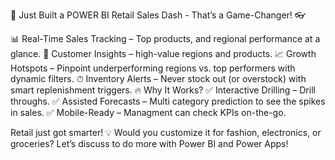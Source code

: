 🚀 Just Built a POWER BI Retail Sales Dash - That’s a Game-Changer! 👓 

📊 Real-Time Sales Tracking – Top products, and regional performance at a glance.
🛒 Customer Insights – high-value regions and products.
📈 Growth Hotspots – Pinpoint underperforming regions vs. top performers with dynamic filters.
⏱ Inventory Alerts – Never stock out (or overstock) with smart replenishment triggers.
🔥 Why It Works?
✅ Interactive Drilling – Drill throughs.
✅ Assisted Forecasts – Multi category prediction to see the spikes in sales.
✅ Mobile-Ready – Managment can check KPIs on-the-go.

Retail just got smarter! 💡 Would you customize it for fashion, electronics, or groceries? Let’s discuss to do more with Power BI and Power Apps!
